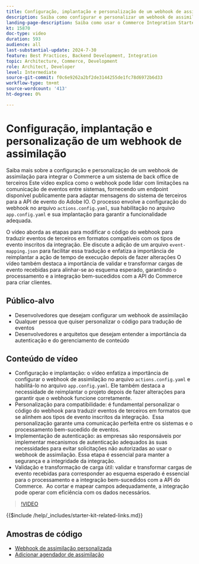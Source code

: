 ```yaml
---
title: Configuração, implantação e personalização de um webhook de assimilação para integrar o Commerce a um sistema de terceiros
description: Saiba como configurar e personalizar um webhook de assimilação para facilitar a comunicação entre o Commerce e um sistema de back office de terceiros.
landing-page-description: Saiba como usar o Commerce Integration Starter Kit para integrar o Commerce a um sistema de back-office de terceiros usando um webhook de assimilação.
kt: 15870
doc-type: video
duration: 593
audience: all
last-substantial-update: 2024-7-30
feature: Best Practices, Backend Development, Integration
topic: Architecture, Commerce, Development
role: Architect, Developer
level: Intermediate
source-git-commit: f0c6e9262a2bf2de3144255de1fc78d6972b6d33
workflow-type: tm+mt
source-wordcount: '413'
ht-degree: 0%

---
```


# Configuração, implantação e personalização de um webhook de assimilação

Saiba mais sobre a configuração e personalização de um webhook de assimilação para integrar o Commerce a um sistema de back office de terceiros&#x200B; Este vídeo explica como o webhook pode lidar com limitações na comunicação de eventos entre sistemas, fornecendo um endpoint disponível publicamente para adaptar mensagens do sistema de terceiros para a API de evento do Adobe IO. O processo envolve a configuração do webhook no arquivo `actions.config.yaml`, sua habilitação no arquivo `app.config.yaml` e sua implantação para garantir a funcionalidade adequada.

O vídeo aborda as etapas para modificar o código do webhook para traduzir eventos de terceiros em formatos compatíveis com os tipos de evento inscritos da integração. Ele discute a adição de um arquivo `event-mapping.json` para facilitar essa tradução e enfatiza a importância de reimplantar a ação de tempo de execução depois de fazer alterações&#x200B; O vídeo também destaca a importância de validar e transformar cargas de evento recebidas para alinhar-se ao esquema esperado, garantindo o processamento e a integração bem-sucedidos com a API do Commerce para criar clientes.

## Público-alvo

* Desenvolvedores que desejam configurar um webhook de assimilação
* Qualquer pessoa que quiser personalizar o código para tradução de eventos
* Desenvolvedores e arquitetos que desejam entender a importância da autenticação e do gerenciamento de conteúdo

## Conteúdo de vídeo

* Configuração e implantação: o vídeo enfatiza a importância de configurar o webhook de assimilação no arquivo `actions.config.yaml` e habilitá-lo no arquivo `app.config.yaml`. Ele também destaca a necessidade de reimplantar o projeto depois de fazer alterações para garantir que o webhook funcione corretamente.
* Personalização para compatibilidade: é fundamental personalizar o código do webhook para traduzir eventos de terceiros em formatos que se alinhem aos tipos de evento inscritos da integração. &#x200B; Essa personalização garante uma comunicação perfeita entre os sistemas e o processamento bem-sucedido de eventos.
* Implementação de autenticação: as empresas são responsáveis por implementar mecanismos de autenticação adequados às suas necessidades para evitar solicitações não autorizadas ao usar o webhook de assimilação. Essa etapa é essencial para manter a segurança e a integridade da integração.
* Validação e transformação de carga útil: validar e transformar cargas de evento recebidas para corresponder ao esquema esperado é essencial para o processamento e a integração bem-sucedidos com a API do Commerce. &#x200B; Ao cortar e mapear campos adequadamente, a integração pode operar com eficiência com os dados necessários.

>[!VIDEO](https://video.tv.adobe.com/v/3431694?learn=on)

{{$include /help/_includes/starter-kit-related-links.md}}

## Amostras de código

* [Webhook de assimilação personalizada](https://github.com/adobe/adobe-commerce-samples/tree/main/starter-kit/customize-ingestion-webhook)
* [Adicionar agendador de assimilação](https://github.com/adobe/adobe-commerce-samples/tree/main/starter-kit/add-ingestion-scheduler)
